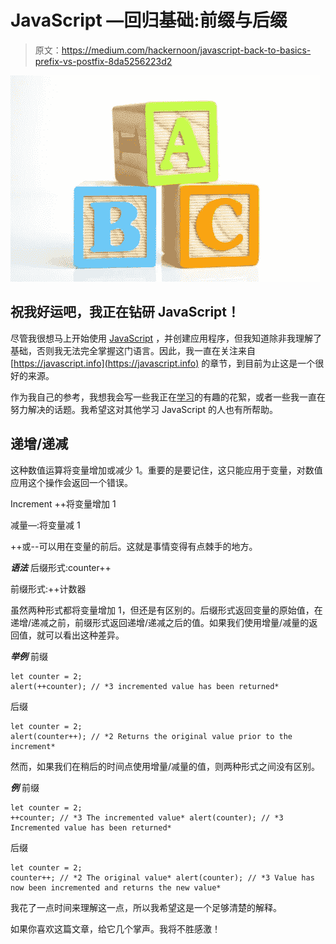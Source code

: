 # JavaScript —回归基础:前缀与后缀

> 原文：<https://medium.com/hackernoon/javascript-back-to-basics-prefix-vs-postfix-8da5256223d2>

![](img/f396c9bd5c7916685c3632bda4b93408.png)

## 祝我好运吧，我正在钻研 JavaScript！

尽管我很想马上开始使用 [JavaScript](https://hackernoon.com/tagged/javascript) ，并创建应用程序，但我知道除非我理解了基础，否则我无法完全掌握这门语言。因此，我一直在关注来自 [https://javascript.info](https://javascript.info) 的章节，到目前为止这是一个很好的来源。

作为我自己的参考，我想我会写一些我正在[学习](https://hackernoon.com/tagged/learning)的有趣的花絮，或者一些我一直在努力解决的话题。我希望这对其他学习 JavaScript 的人也有所帮助。

## 递增/递减

这种数值运算将变量增加或减少 1。重要的是要记住，这只能应用于变量，对数值应用这个操作会返回一个错误。

Increment ++将变量增加 1

减量—:将变量减 1

++或--可以用在变量的前后。这就是事情变得有点棘手的地方。

***语法***
后缀形式:counter++

前缀形式:++计数器

虽然两种形式都将变量增加 1，但还是有区别的。后缀形式返回变量的原始值，在递增/递减之前，前缀形式返回递增/递减之后的值。如果我们使用增量/减量的返回值，就可以看出这种差异。

***举例***
前缀

```
let counter = 2;
alert(++counter); // *3 incremented value has been returned*
```

后缀

```
let counter = 2;
alert(counter++); // *2 Returns the original value prior to the increment*
```

然而，如果我们在稍后的时间点使用增量/减量的值，则两种形式之间没有区别。

***例***
前缀

```
let counter = 2; 
++counter; // *3 The incremented value* alert(counter); // *3 Incremented value has been returned*
```

后缀

```
let counter = 2;
counter++; // *2 The original value* alert(counter); // *3 Value has now been incremented and returns the new value*
```

我花了一点时间来理解这一点，所以我希望这是一个足够清楚的解释。

如果你喜欢这篇文章，给它几个掌声。我将不胜感激！